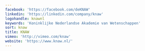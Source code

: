 ```yaml
---
facebook: 'https://facebook.com/deKNAW'
linkedin: 'https://linkedin.com/company/knaw'
logohandle: knawnl
keywords: 'Koninklijke Nederlandse Akademie van Wetenschappen'
sort: knaw
title: KNAW
vimeo: 'http://vimeo.com/knaw'
website: 'https://www.knaw.nl/'
---
```

